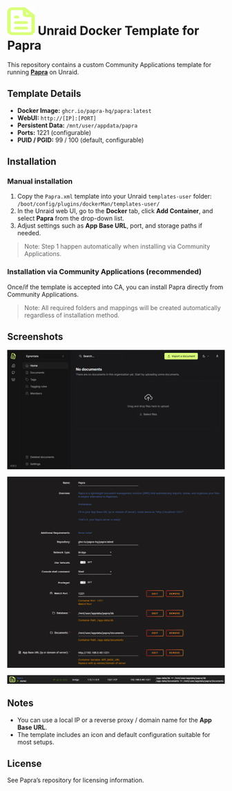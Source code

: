 <h1>
  <img src="https://raw.githubusercontent.com/egnerdata/unraid-docker-templates/main/icons/papra.png" width="64" height="64" alt="Papra Icon" />
  Unraid Docker Template for Papra
</h1>

This repository contains a custom Community Applications template for running **[Papra](https://github.com/papra-hq/papra)** on Unraid.

## Template Details

- **Docker Image:** `ghcr.io/papra-hq/papra:latest`
- **WebUI:** `http://[IP]:[PORT]`
- **Persistent Data:** `/mnt/user/appdata/papra`
- **Ports:** 1221 (configurable)
- **PUID / PGID:** 99 / 100 (default, configurable)

## Installation

### Manual installation
1. Copy the `Papra.xml` template into your Unraid `templates-user` folder:  
   `/boot/config/plugins/dockerMan/templates-user/`
2. In the Unraid web UI, go to the **Docker** tab, click **Add Container**, and select **Papra** from the drop-down list.
3. Adjust settings such as **App Base URL**, port, and storage paths if needed.

> Note: Step 1 happen automatically when installing via Community Applications.

### Installation via Community Applications (recommended)
Once/if the template is accepted into CA, you can install Papra directly from Community Applications.  

> Note: All required folders and mappings will be created automatically regardless of installation method.

## Screenshots

![Papra dashboard](https://raw.githubusercontent.com/egnerdata/unraid-docker-templates/main/screenshots/papra-unraid_1.png)

![Papra container settings](https://raw.githubusercontent.com/egnerdata/unraid-docker-templates/main/screenshots/papra-unraid_2.png)

![Papra container](https://raw.githubusercontent.com/egnerdata/unraid-docker-templates/main/screenshots/papra-unraid_3.png)

## Notes

- You can use a local IP or a reverse proxy / domain name for the **App Base URL**.
- The template includes an icon and default configuration suitable for most setups.

## License

See Papra’s repository for licensing information.
